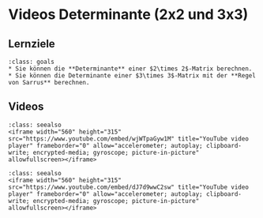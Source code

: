 # Videos Determinante (2x2 und 3x3)

## Lernziele

```{admonition} Lernziele
:class: goals
* Sie können die **Determinante** einer $2\times 2$-Matrix berechnen.
* Sie können die Determinante einer $3\times 3$-Matrix mit der **Regel von Sarrus** berechnen.
```

## Videos

```{admonition} Video
:class: seealso
<iframe width="560" height="315" src="https://www.youtube.com/embed/wjWTpaGyw1M" title="YouTube video player" frameborder="0" allow="accelerometer; autoplay; clipboard-write; encrypted-media; gyroscope; picture-in-picture" allowfullscreen></iframe>
```

```{admonition} Video
:class: seealso
<iframe width="560" height="315" src="https://www.youtube.com/embed/dJ7d9wwC2sw" title="YouTube video player" frameborder="0" allow="accelerometer; autoplay; clipboard-write; encrypted-media; gyroscope; picture-in-picture" allowfullscreen></iframe>
```
